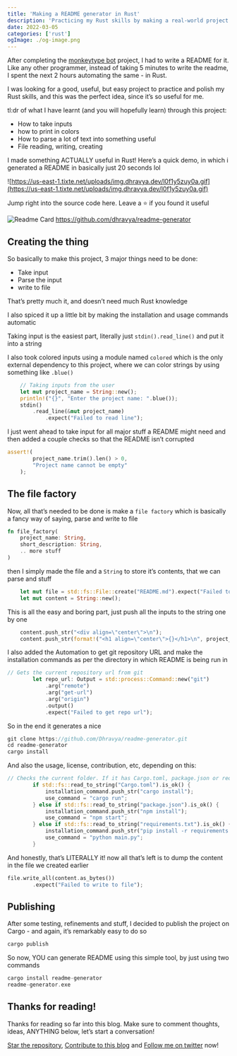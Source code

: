 ```yaml
---
title: 'Making a README generator in Rust'
description: 'Practicing my Rust skills by making a real-world project thats actually useful for me!'
date: 2022-03-05
categories: ['rust']
ogImage: ./og-image.png
---
```


After completing the [monkeytype bot](https://github.com/dhravya/typemonkey) project, I had to write a README for it. Like any other programmer, instead of taking 5 minutes to write the readme, I spent the next 2 hours automating the same - in Rust.

I was looking for a good, useful, but easy project to practice and polish my Rust skills, and this was the perfect idea, since it’s so useful for me.

tl:dr of what I have learnt (and you will hopefully learn) through this project:

- How to take inputs
- how to print in colors
- How to parse a lot of text into something useful
- File reading, writing, creating

I made something ACTUALLY useful in Rust! Here’s a quick demo, in which i generated a README in basically just 20 seconds lol

![https://us-east-1.tixte.net/uploads/img.dhravya.dev/l0f1y5zuy0a.gif](https://us-east-1.tixte.net/uploads/img.dhravya.dev/l0f1y5zuy0a.gif)

Jump right into the source code here. Leave a ⭐ if you found it useful

![Readme Card](https://github-readme-stats.vercel.app/api/pin/?username=dhravya&repo=readme-generator)
https://github.com/dhravya/readme-generator

## Creating the thing

So basically to make this project, 3 major things need to be done:

- Take input
- Parse the input
- write to file

That’s pretty much it, and doesn’t need much Rust knowledge

I also spiced it up a little bit by making the installation and usage commands automatic

Taking input is the easiest part, literally just `stdin().read_line()` and put it into a string

I also took colored inputs using a module named `colored` which is the only external dependency to this project, where we can color strings by using something like `.blue()` 

```rust
    // Taking inputs from the user
    let mut project_name = String::new();
    println!("{}", "Enter the project name: ".blue());
    stdin()
        .read_line(&mut project_name)
	        .expect("Failed to read line");
```

I just went ahead to take input for all major stuff a README might need and then added a couple checks so that the README isn’t corrupted

```rust
assert!(
        project_name.trim().len() > 0,
        "Project name cannot be empty"
    );
```

## The file factory

Now, all that’s needed to be done is make a `file factory` which is basically a fancy way of saying, parse and write to file

```rust
fn file_factory(
    project_name: String,
    short_description: String,
    .. more stuff
)
```

then I simply made the file and a `String` to store it’s contents, that we can parse and stuff

```rust
    let mut file = std::fs::File::create("README.md").expect("Failed to create file");
    let mut content = String::new();
```

This is all the easy and boring part, just push all the inputs to the string one by one

```rust
    content.push_str("<div align=\"center\">\n");
    content.push_str(format!("<h1 align=\"center\">{}</h1>\n", project_name.trim()).as_str());
```

I also added the Automation to get git repository URL and make the installation commands as per the directory in which README is being run in 

```rust
// Gets the current repository url from git
        let repo_url: Output = std::process::Command::new("git")
            .arg("remote")
            .arg("get-url")
            .arg("origin")
            .output()
            .expect("Failed to get repo url");
```

So in the end it generates a nice 

```rust
git clone https://github.com/Dhravya/readme-generator.git
cd readme-generator
cargo install
```

And also the usage, license, contribution, etc, depending on this:

```rust
// Checks the current folder. If it has Cargo.toml, package.json or requirements.txt, then generate the installation command automatically
        if std::fs::read_to_string("Cargo.toml").is_ok() {
            installation_command.push_str("cargo install");
            use_command = "cargo run";
        } else if std::fs::read_to_string("package.json").is_ok() {
            installation_command.push_str("npm install");
            use_command = "npm start";
        } else if std::fs::read_to_string("requirements.txt").is_ok() {
            installation_command.push_str("pip install -r requirements.txt");
            use_command = "python main.py";
        }
```

And honestly, that’s LITERALLY it! now all that’s left is to dump the content in the file we created earlier

```rust
file.write_all(content.as_bytes())
        .expect("Failed to write to file");
```

## Publishing

After some testing, refinements and stuff, I decided to publish the project on Cargo - and again, it’s remarkably easy to do so

```rust
cargo publish
```

So now, YOU can generate README using this simple tool, by just using two commands

```rust
cargo install readme-generator
readme-generator.exe
```

## Thanks for reading!

Thanks for reading so far into this blog. 
Make sure to comment thoughts, ideas, ANYTHING below, let’s start a conversation!

[Star the repository](https://github.com/Dhravya/readme-generator), [Contribute to this blog](https://github.com/dhravya/blog) and [Follow me on twitter](https://twitter.com/dhravyashah) now!